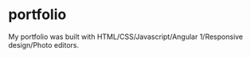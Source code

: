 # portfolio
My portfolio was built with HTML/CSS/Javascript/Angular 1/Responsive design/Photo editors.
